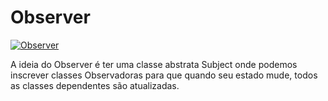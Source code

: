 # Observer

[![Observer](https://upload.wikimedia.org/wikipedia/commons/thumb/8/8d/Observer.svg/500px-Observer.svg.png)](https://pt.wikipedia.org/wiki/Observer)

A ideia do Observer é ter uma classe abstrata Subject onde podemos inscrever classes Observadoras para que quando seu estado mude, todos as classes dependentes são atualizadas.
